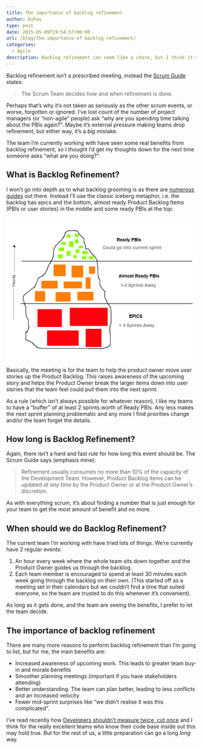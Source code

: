 ```yaml
---
title: The importance of backlog refinement
author: DuFeu
type: post
date: 2015-05-09T19:54:57+00:00
url: /blog/the-importance-of-backlog-refinement/
categories:
  - Agile
description: Backlog refinement can seem like a chore, but I think it's one of the more important things a scrum team can do.
---
```


Backlog refinement isn&#8217;t a prescribed meeting, instead the [Scrum Guide][1] states:

> The Scrum Team decides how and when refinement is done.

Perhaps that&#8217;s why it&#8217;s not taken as seriously as the other scrum events, or worse, forgotten or ignored. I&#8217;ve lost count of the number of project managers (or &#8220;non-agile&#8221; people) ask &#8220;why are you spending time talking about the PBIs again?&#8221;. Maybe it&#8217;s external pressure making teams drop refinement, but either way, it&#8217;s a _big_ mistake.

The team I&#8217;m currently working with have seen some real benefits from backlog refinement, so I thought I&#8217;d get my thoughts down for the next time someone asks &#8220;what are you doing?&#8221;.

## What is Backlog Refinement?

I won&#8217;t go into depth as to what backlog grooming is as there are [numerous][2] [guides][3] out there. Instead I&#8217;ll use the classic iceberg metaphor, i.e. the backlog has epics and the bottom, almost ready Product Backlog Items (PBIs or user stories) in the middle and some ready PBIs at the top:

![Product Backlog Iceberg Metaphor](../../../images/2015/05/Backlog_Iceberg.png "Product Backlog Iceberg Metaphor")

Basically, the meeting is for the team to help the product owner move user stories up the Product Backlog. This raises awareness of the upcoming story and helps the Product Owner break the larger items down into user stories that the team feel could pull them into the next sprint.

As a rule (which isn&#8217;t always possible for whatever reason), I like my teams to have a &#8220;buffer&#8221; of at least 2 sprints worth of Ready PBIs. Any less makes the next sprint planning problematic and any more I find priorities change and/or the team forget the details.

## How long is Backlog Refinement?

Again, there isn&#8217;t a hard and fast rule for how long this event should be. The Scrum Guide says (emphasis mine):

> Refinement usually consumes no more than 10% of the capacity of the Development Team. However, Product Backlog items can be updated _at any time_ by the Product Owner or at the Product Owner’s discretion.

As with everything scrum, it&#8217;s about finding a number that is just enough for your team to get the most amount of benefit and no more.

## When should we do Backlog Refinement?

The current team I&#8217;m working with have tried lots of things. We&#8217;re currently have 2 regular events:

1. An hour every week where the whole team sits down together and the Product Owner guides us through the backlog.
2. Each team member is encouraged to spend at least 30 minutes each week going through the backlog on their own. (This started off as a meeting set in their calendars but we couldn&#8217;t find a time that suited everyone, so the team are trusted to do this whenever it&#8217;s convenient).

As long as it gets done, and the team are seeing the benefits, I prefer to let the team decide.

## The importance of backlog refinement

There are many more reasons to perform backlog refinement than I&#8217;m going to list, but for me, the main benefits are:

- Increased awareness of upcoming work. This leads to greater team buy-in and morale benefits
- Smoother planning meetings (important if you have stakeholders attending)
- Better understanding. The team can plan better, leading to less conflicts and an increased velocity
- Fewer mid-sprint surprises like &#8220;we didn&#8217;t realise it was this complicated&#8221;.

I&#8217;ve read recently how [Developers shouldn&#8217;t measure twice, cut once][4] and I think for the really excellent teams who know their code base inside out this may hold true. But for the rest of us, a little preparation can go a long _long_ way.

[1]: http://www.scrumguides.org/
[2]: http://guide.agilealliance.org/guide/backlog-grooming.html
[3]: http://blogs.collab.net/agile/the-backlog-refinement-meeting-or-backlog-grooming#.VUtqApOAn-s
[4]: http://www.haneycodes.net/developers-shouldnt-measure-twice-cut-once/
